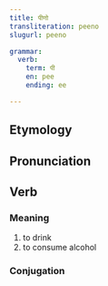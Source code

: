 ```yaml
---
title: पीणो
transliteration: peeno
slugurl: peeno

grammar:
  verb:
    term: पी
    en: pee
    ending: ee

---
```

## Etymology

## Pronunciation

## Verb
### Meaning
1. to drink
2. to consume alcohol

### Conjugation
<verb-conj :grammar="grammar"></verb-conj>